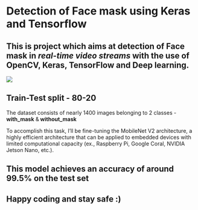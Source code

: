 <h1>Detection of Face mask using Keras and Tensorflow</h1>
   
<h2>This is project which aims at detection of Face mask in <b><i>real-time video streams</i></b> with the use of OpenCV, Keras, TensorFlow and Deep learning.</h2>
<img src = "https://dmtyylqvwgyxw.cloudfront.net/instances/132/uploads/images/photo/image/62929/transformed_166a1460-c977-4ef3-b0a7-c836f882955c.?v=1591768581.jpeg">
<h2>Train-Test split - 80-20</h2>

The dataset consists of nearly 1400 images belonging to 2 classes - <b>with_mask</b> &<b> without_mask</b>

To accomplish this task, I’ll be fine-tuning the MobileNet V2 architecture, a highly efficient architecture that can be applied to embedded devices with limited computational capacity (ex., Raspberry Pi, Google Coral, NVIDIA Jetson Nano, etc.).

<h2> This model achieves an accuracy of around 99.5% on the test set </h2>

<h2>Happy coding and stay safe :)</h2>


